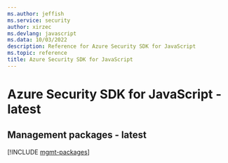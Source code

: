 ```yaml
---
ms.author: jeffish
ms.service: security
author: xirzec
ms.devlang: javascript
ms.data: 10/03/2022
description: Reference for Azure Security SDK for JavaScript
ms.topic: reference
title: Azure Security SDK for JavaScript
---
```

# Azure Security SDK for JavaScript - latest

## Management packages - latest
[!INCLUDE [mgmt-packages](security-mgmt-index.md)]